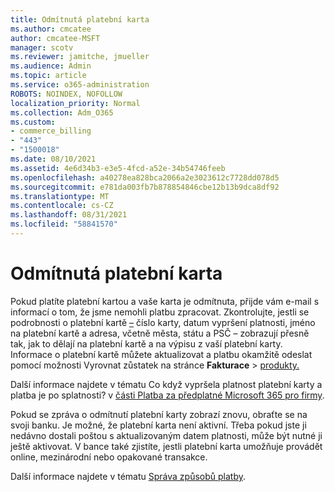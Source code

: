 ```yaml
---
title: Odmítnutá platební karta
ms.author: cmcatee
author: cmcatee-MSFT
manager: scotv
ms.reviewer: jamitche, jmueller
ms.audience: Admin
ms.topic: article
ms.service: o365-administration
ROBOTS: NOINDEX, NOFOLLOW
localization_priority: Normal
ms.collection: Adm_O365
ms.custom:
- commerce_billing
- "443"
- "1500018"
ms.date: 08/10/2021
ms.assetid: 4e6d34b3-e3e5-4fcd-a52e-34b54746feeb
ms.openlocfilehash: a40278ea828bca2066a2e3023612c7728dd078d5
ms.sourcegitcommit: e781da003fb7b878854846cbe12b13b9dca8df92
ms.translationtype: MT
ms.contentlocale: cs-CZ
ms.lasthandoff: 08/31/2021
ms.locfileid: "58841570"
---
```

# <a name="declined-credit-card"></a>Odmítnutá platební karta

Pokud platíte platební kartou a vaše karta je odmítnuta, přijde vám e-mail s informací o tom, že jsme nemohli platbu zpracovat. Zkontrolujte, jestli se podrobnosti o platební kartě [–](https://go.microsoft.com/fwlink/p/?linkid=842054) číslo karty, datum vypršení platnosti, jméno na platební kartě a adresa, včetně města, státu a PSČ – zobrazují přesně tak, jak to dělají na platební kartě a na výpisu z vaší platební karty. Informace o platební kartě můžete aktualizovat a platbu okamžitě odeslat pomocí možnosti Vyrovnat zůstatek na stránce **Fakturace**   >  [produkty.](https://go.microsoft.com/fwlink/p/?linkid=842054)

Další informace najdete v tématu Co když vypršela platnost platební karty a platba je po splatnosti? v [části Platba za předplatné Microsoft 365 pro firmy](https://docs.microsoft.com/microsoft-365/commerce/billing-and-payments/pay-for-your-subscription#what-if-my-credit-card-was-declined-and-my-payment-is-past-due).
  
Pokud se zpráva o odmítnutí platební karty zobrazí znovu, obraťte se na svoji banku. Je možné, že platební karta není aktivní. Třeba pokud jste ji nedávno dostali poštou s aktualizovaným datem platnosti, může být nutné ji ještě aktivovat. V bance také zjistíte, jestli platební karta umožňuje provádět online, mezinárodní nebo opakované transakce.  
  
Další informace najdete v tématu [Správa způsobů platby](https://docs.microsoft.com/microsoft-365/commerce/billing-and-payments/manage-payment-methods).